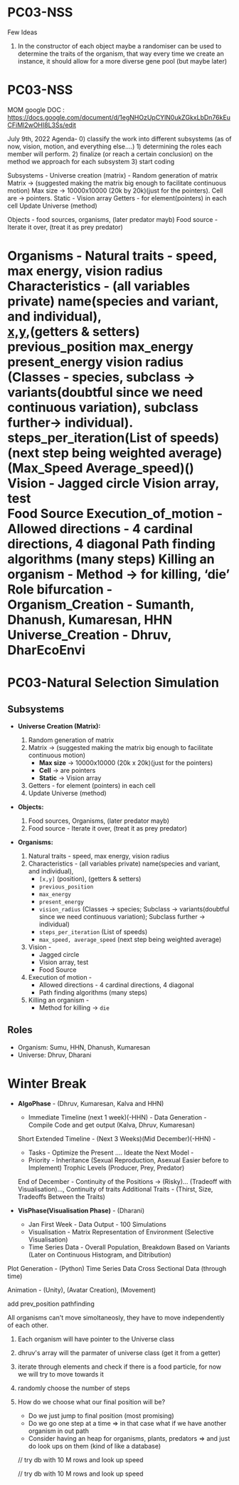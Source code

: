 
# PC03-NSS

Few Ideas
1) In the constructor of each object maybe a randomiser can be used to determine the traits of the organism, that way every time we create an instance, it should allow for a more diverse gene pool (but maybe later) 


# PC03-NSS

MOM google DOC : https://docs.google.com/document/d/1egNHOzUpCYlN0ukZGkxLbDn76kEuCFiMl2wOHI8L3Ss/edit

July 9th, 2022
Agenda-
	0) classify the work into different subsystems (as of now, vision, motion, and everything else….)
	1) determining the roles each member will perform.
	2) finalize (or reach a certain conclusion) on the method we approach for each subsystem
	3) start coding

Subsystems -
	Universe creation (matrix) -
	Random generation of matrix
	Matrix -> (suggested making the matrix big enough to facilitate continuous motion)
	Max size -> 10000x10000 (20k by 20k)(just for the pointers).
	Cell are -> pointers. 
	Static - Vision array
	Getters - for element(pointers) in each cell 
	Update Universe (method)   

Objects -
food sources,  organisms, (later predator mayb)
	Food source - Iterate it over, (treat it as prey predator)

Organisms - 
	Natural traits - speed, max energy, vision radius 
	Characteristics - (all variables private)
	name(species and variant, and individual),  
	[x,y](position),(getters & setters)
	previous_position
	max_energy 
	present_energy 
	vision radius (Classes - species, subclass -> variants(doubtful since we need continuous variation), subclass further-> individual).
	steps_per_iteration(List of speeds) (next step being weighted average) (Max_Speed Average_speed)()
	Vision -
	Jagged circle
	Vision array, test  
	Food Source
	Execution_of_motion - 
	Allowed directions - 4 cardinal directions, 4 diagonal
	Path finding algorithms (many steps)
	Killing an organism -
	Method -> for killing, ‘die’    
Role bifurcation -
	Organism_Creation - Sumanth, Dhanush, Kumaresan, HHN
	Universe_Creation - Dhruv, DharEcoEnvi
=======
# PC03-Natural Selection Simulation

## Subsystems

+ **Universe Creation (Matrix):**
    1. Random generation of matrix
    1. Matrix -> (suggested making the matrix big enough to facilitate continuous motion)
        * **Max size** -> 10000x10000 (20k x 20k)(just for the pointers)
        * **Cell** -> are pointers
        * **Static** -> Vision array
    1. Getters - for element (pointers) in each cell 
    1. Update Universe (method) 

+ **Objects:**
    1. Food sources,  Organisms, (later predator mayb)
    1. Food source - Iterate it over, (treat it as prey predator)
    
+ **Organisms:**
    1. Natural traits - speed, max energy, vision radius 
    1. Characteristics - (all variables private)
    name(species and variant, and individual),  
        * `[x,y]` (position), (getters & setters)
        * `previous_position`
        * `max_energy` 
        * `present_energy` 
        * `vision_radius` (Classes -> species; Subclass -> variants(doubtful since we need                  continuous variation); Subclass further -> individual)
        * `steps_per_iteration` (List of speeds)
        * `max_speed, average_speed` (next step being weighted average) 
    1. Vision -
        * Jagged circle
        * Vision array, test  
        * Food Source
    1. Execution of motion - 
        * Allowed directions - 4 cardinal directions, 4 diagonal
        * Path finding algorithms (many steps)
    1. Killing an organism -
        * Method for killing -> `die`    
## Roles

+ Organism: Sumu, HHN, Dhanush, Kumaresan 
+ Universe: Dhruv, Dharani

# Winter Break

+ **AlgoPhase** - (Dhruv, Kumaresan, Kalva and HHN)
	+ Immediate Timeline (next 1 week)(-HHN) - 
		Data Generation - Compile Code and get output (Kalva, Dhruv, Kumaresan)

	Short Extended Timeline - (Next 3 Weeks)(Mid December)(-HHN) -
	+ Tasks - 
		Optimize the Present ….
		Ideate the Next Model - 
	+ Priority - 
		Inheritance (Sexual Reproduction, Asexual Easier before to Implement)
		Trophic Levels (Producer, Prey, Predator)	

	End of December -
		Continuity of the Positions -> (Risky)... (Tradeoff with Visualisation)...,
		Continuity of traits 
		Additional Traits - (Thirst, Size, Tradeoffs Between the Traits)

+ **VisPhase(Visualisation Phase)** - (Dharani)
	+ Jan First Week - 
		Data Output - 
		100 Simulations
	+ Visualisation - Matrix Representation of Environment (Selective Visualisation)
	+ Time Series Data - Overall Population, Breakdown Based on Variants (Later on Continuous Histogram, and Ditribution) 

Plot Generation - (Python)
Time Series Data 
Cross Sectional Data (through time)

Animation - (Unity), (Avatar Creation), (Movement)

add prev_position
pathfinding

All organisms can't move simoltaneosly, they have to move independently of each other.

1) Each organism will have pointer to the Universe class
2) dhruv's array will the parmater of universe class (get it from a getter)
3) iterate through elements and check if there is a food particle, for now we will try to move towards it
4) randomly choose the number of steps
5) How do we choose what our final position will be?
	- Do we just jump to final position (most promising)
	- Do we go one step at a time => in that case what if we have another organism in out path
	- Consider having an heap for organisms, plants, predators => and just do look ups on them (kind of like a database)

	// try db with 10 M rows and look up speed

	// try db with 10 M rows and look up speed


